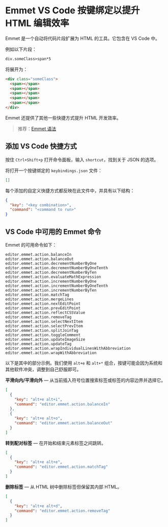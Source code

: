 # Emmet VS Code 按键绑定以提升 HTML 编辑效率

Emmet 是一个自动将代码片段扩展为 HTML 的工具。它包含在 VS Code 中。

例如以下片段：

```html
div.someClass>span*5
```

将展开为：

```html
<div class="someClass">
  <span></span>
  <span></span>
  <span></span>
  <span></span>
  <span></span>
</div>
```

Emmet 还提供了其他一些快捷方式提升 HTML 开发效率。

> 推荐：[Emmet 语法](https://www.jianshu.com/p/5416e3315f6e)

## 添加 VS Code 快捷方式

按住 `Ctrl+Shift+p` 打开命令面板，输入 `shortcut`，找到关于 JSON 的选项。

将打开一个按键绑定的 `keybindings.json` 文件：

```json
[]
```

每个添加的自定义快捷方式都反映在此文件中，并具有以下结构：

```json
{
  "key": "<key combination>",
  "command": "<command to run>"
}
```

## VS Code 中可用的 Emmet 命令

Emmet 的可用命令如下：

```
editor.emmet.action.balanceIn
editor.emmet.action.balanceOut
editor.emmet.action.decrementNumberByOne
editor.emmet.action.decrementNumberByOneTenth
editor.emmet.action.decrementNumberByTen
editor.emmet.action.evaluateMathExpression
editor.emmet.action.incrementNumberByOne
editor.emmet.action.incrementNumberByOneTenth
editor.emmet.action.incrementNumberByTen
editor.emmet.action.matchTag
editor.emmet.action.mergeLines
editor.emmet.action.nextEditPoint
editor.emmet.action.prevEditPoint
editor.emmet.action.reflectCSSValue
editor.emmet.action.removeTag
editor.emmet.action.selectNextItem
editor.emmet.action.selectPrevItem
editor.emmet.action.splitJoinTag
editor.emmet.action.toggleComment
editor.emmet.action.updateImageSize
editor.emmet.action.updateTag
editor.emmet.action.wrapIndividualLinesWithAbbreviation
editor.emmet.action.wrapWithAbbreviation
```

以下是其中的部分示例。我们使用 `alt+e` 和 `alt+*` 组合，按键可能会因为系统和其他软件冲突，调整到自己舒服即可。

**平滑向内/平滑向外** — 从当前插入符号位置搜索标签或标签的内容边界并选择它。

```json
[
  {
    "key": "alt+e alt+i",
    "command": "editor.emmet.action.balanceIn"
  },
  {
    "key": "alt+e alt+o",
    "command": "editor.emmet.action.balanceOut"
  }
]
```

**转到配对标签** — 在开始和结束元素标签之间跳转。

```json
[
  {
    "key": "alt+e alt+e",
    "command": "editor.emmet.action.matchTag"
  }
]
```

**删除标签** — 从 HTML 树中删除标签但保留其内部 HTML。

```json
[
  {
    "key": "alt+e alt+d",
    "command": "editor.emmet.action.removeTag"
  }
]
```
